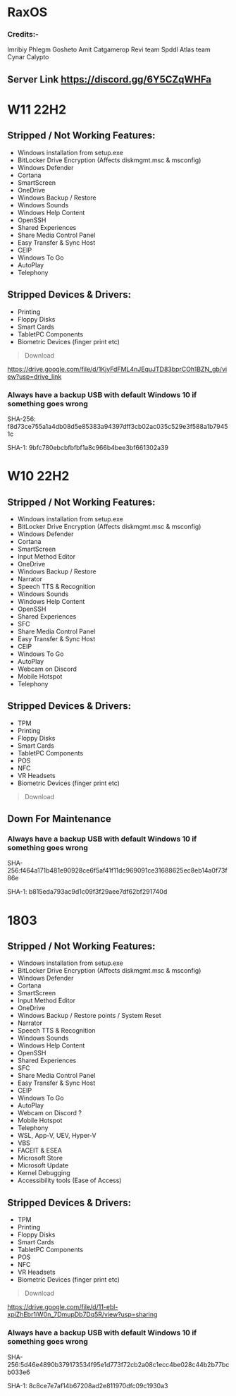 # RaxOS

### Credits:-
Imribiy
Phlegm
Gosheto
Amit
Catgamerop 
Revi team
Spddl
Atlas team
Cynar
Calypto

## Server Link https://discord.gg/6Y5CZqWHFa


# W11 22H2
## Stripped / Not Working Features:
- Windows installation from setup.exe
- BitLocker Drive Encryption (Affects diskmgmt.msc & msconfig)
- Windows Defender
- Cortana
- SmartScreen
- OneDrive
- Windows Backup / Restore
- Windows Sounds
- Windows Help Content
- OpenSSH
- Shared Experiences
- Share Media Control Panel
- Easy Transfer & Sync Host
- CEIP
- Windows To Go
- AutoPlay
- Telephony

## Stripped Devices & Drivers:
- Printing
- Floppy Disks
- Smart Cards
- TabletPC Components
- Biometric Devices (finger print etc)

> Download

https://drive.google.com/file/d/1KjyFdFML4nJEquJTD83bprCOh1BZN_gb/view?usp=drive_link

### Always have a backup USB with default Windows 10 if something goes wrong

SHA-256: f8d73ce755a1a4db08d5e85383a94397dff3cb02ac035c529e3f588a1b79451c

SHA-1: 9bfc780ebcbfbfbf1a8c966b4bee3bf661302a39


# W10 22H2
## Stripped / Not Working Features:
- Windows installation from setup.exe
- BitLocker Drive Encryption (Affects diskmgmt.msc & msconfig)
- Windows Defender
- Cortana
- SmartScreen
- Input Method Editor
- OneDrive
- Windows Backup / Restore
- Narrator
- Speech TTS & Recognition
- Windows Sounds
- Windows Help Content
- OpenSSH
- Shared Experiences
- SFC
- Share Media Control Panel
- Easy Transfer & Sync Host
- CEIP
- Windows To Go
- AutoPlay
- Webcam on Discord
- Mobile Hotspot
- Telephony


## Stripped Devices & Drivers:
- TPM
- Printing
- Floppy Disks
- Smart Cards
- TabletPC Components
- POS
- NFC
- VR Headsets
- Biometric Devices (finger print etc)

> Download

## Down For Maintenance

### Always have a backup USB with default Windows 10 if something goes wrong

SHA-256:f464a171b481e90928ce6f5af41f11dc969091ce31688625ec8eb14a0f73f86e

SHA-1: b815eda793ac9d1c09f3f29aee7df62bf291740d


# 1803
## Stripped / Not Working Features:
- Windows installation from setup.exe
- BitLocker Drive Encryption (Affects diskmgmt.msc & msconfig)
- Windows Defender
- Cortana
- SmartScreen
- Input Method Editor
- OneDrive
- Windows Backup / Restore points / System Reset
- Narrator
- Speech TTS & Recognition
- Windows Sounds
- Windows Help Content
- OpenSSH
- Shared Experiences
- SFC
- Share Media Control Panel
- Easy Transfer & Sync Host
- CEIP
- Windows To Go
- AutoPlay
- Webcam on Discord ?
- Mobile Hotspot
- Telephony
- WSL, App-V, UEV, Hyper-V
- VBS
- FACEIT & ESEA
- Microsoft Store
- Microsoft Update
- Kernel Debugging
- Accessibility tools (Ease of Access)


## Stripped Devices & Drivers:
- TPM
- Printing
- Floppy Disks
- Smart Cards
- TabletPC Components
- POS
- NFC
- VR Headsets
- Biometric Devices (finger print etc)

> Download

https://drive.google.com/file/d/11-ebl-xpiZhEbr1iW0n_7DmupDb7Dq5R/view?usp=sharing

### Always have a backup USB with default Windows 10 if something goes wrong

SHA-256:5d46e4890b379173534f95e1d773f72cb2a08c1ecc4be028c44b2b77bcb033e6

SHA-1: 8c8ce7e7af14b67208ad2e811970dfc09c1930a3
